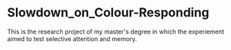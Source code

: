 # Slowdown_on_Colour-Responding
This is the research project of my master's degree in which the experiement aimed to test selective attention and memory.
